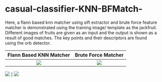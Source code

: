 # casual-classifier-KNN-BFMatch-
Here, a flann based knn matcher using sift extractor and brute force feature matcher is demonstrated using the training image/ template as the jackfruit. Different images of fruits are given as an input and the output is shown as a result of good matches. The key points and their descriptors are found using the orb detector.


Flann Based KNN Matcher             |  Brute Force Matcher
:-------------------------:|:-------------------------:
![](https://github.com/hasibzunair/casual-classifier-KNN-BFMatch/blob/master/knn/Figure_1.png)  |  ![](https://github.com/hasibzunair/casual-classifier-KNN-BFMatch/blob/master/bfMatch/Figure_1.png)


![](https://github.com/hasibzunair/casual-classifier-KNN-BFMatch/blob/master/knn/Figure_1.png)  |  ![](https://github.com/hasibzunair/casual-classifier-KNN-BFMatch/blob/master/bfMatch/Figure_1.png)
